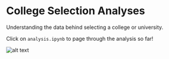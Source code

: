 # College Selection Analyses

Understanding the data behind selecting a college or university.

Click on `analysis.ipynb` to page through the analysis so far!

![alt text](./score_vs_rankings.jpg "Times Higher Ed score vs ranking.")

